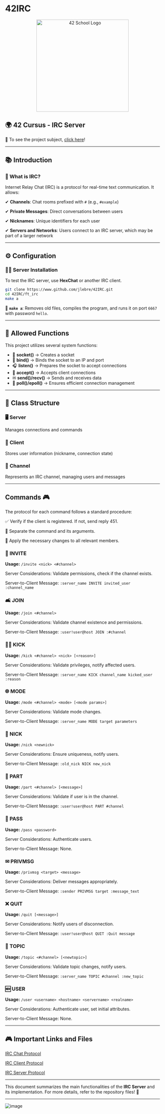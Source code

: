 # 42IRC

<p align="center">
  <img src="https://user-images.githubusercontent.com/94384240/170144677-24ff4d41-6e4a-491a-adfa-7dcf0eac630a.jpeg" alt="42 School Logo" width="300">
</p>

## 🌍 42 Cursus - IRC Server

📜 To see the project subject, [click here](https://github.com/jlebre/42IRC/blob/main/fr_irc.pdf)!

---

## 📚 Introduction

### 💬 What is IRC?
Internet Relay Chat (IRC) is a protocol for real-time text communication. It allows:

✔ **Channels**: Chat rooms prefixed with `#` (e.g., `#example`)

✔ **Private Messages**: Direct conversations between users

✔ **Nicknames**: Unique identifiers for each user

✔ **Servers and Networks**: Users connect to an IRC server, which may be part of a larger network

---

## ⚙️ Configuration

### 🧑‍🔧 Server Installation
To test the IRC server, use **HexChat** or another IRC client.

```sh
git clone https://www.github.com/jlebre/42IRC.git
cd 42IRC/ft_irc
make a
```
📌 **`make a`**: Removes old files, compiles the program, and runs it on port `6667` with password `hello`.

---

## 📌 Allowed Functions
This project utilizes several system functions:

- 🤧 **socket()** → Creates a socket
- 📍 **bind()** → Binds the socket to an IP and port
- 🎧 **listen()** → Prepares the socket to accept connections
- 🤝 **accept()** → Accepts client connections
- ✉ **send()/recv()** → Sends and receives data
- 🚦 **poll()/epoll()** → Ensures efficient connection management

---

## 📌 Class Structure

### 🖥️ **Server**
Manages connections and commands

### 👤 **Client**
Stores user information (nickname, connection state)

### 🔹 **Channel**
Represents an IRC channel, managing users and messages

---

## Commands 🎮

The protocol for each command follows a standard procedure:

✅ Verify if the client is registered. If not, send reply 451.

📌 Separate the command and its arguments.

🔄 Apply the necessary changes to all relevant members.

### 🎫 INVITE
**Usage:** `/invite <nick> <#channel>`

Server Considerations: Validate permissions, check if the channel exists.

Server-to-Client Message: `:server_name INVITE invited_user :channel_name`

### 🛋 JOIN
**Usage:** `/join <#channel>`

Server Considerations: Validate channel existence and permissions.

Server-to-Client Message: `:user!user@host JOIN :#channel`

### 🧑‍🛠️ KICK
**Usage:** `/kick <#channel> <nick> [<reason>]`

Server Considerations: Validate privileges, notify affected users.

Server-to-Client Message: `:server_name KICK channel_name kicked_user :reason`

### 🌐 MODE
**Usage:** `/mode <#channel> <mode> [<mode params>]`

Server Considerations: Validate mode changes.

Server-to-Client Message: `:server_name MODE target parameters`

### 🔄 NICK
**Usage:** `/nick <newnick>`

Server Considerations: Ensure uniqueness, notify users.

Server-to-Client Message: `:old_nick NICK new_nick`

### 👣 PART
**Usage:** `/part <#channel> [<message>]`

Server Considerations: Validate if user is in the channel.

Server-to-Client Message: `:user!user@host PART #channel`

### 🔑 PASS
**Usage:** `/pass <password>`

Server Considerations: Authenticate users.

Server-to-Client Message: None.

### ✉ PRIVMSG
**Usage:** `/privmsg <target> <message>`

Server Considerations: Deliver messages appropriately.

Server-to-Client Message: `:sender PRIVMSG target :message_text`

### ❌ QUIT
**Usage:** `/quit [<message>]`

Server Considerations: Notify users of disconnection.

Server-to-Client Message: `:user!user@host QUIT :Quit message`

### 📝 TOPIC
**Usage:** `/topic <#channel> [<newtopic>]`

Server Considerations: Validate topic changes, notify users.

Server-to-Client Message: `:server_name TOPIC #channel :new_topic`

### 🆕 USER
**Usage:** `/user <username> <hostname> <servername> <realname>`

Server Considerations: Authenticate user, set initial attributes.

Server-to-Client Message: None.

---

## 🎮 Important Links and Files

[IRC Chat Protocol](https://datatracker.ietf.org/doc/html/rfc1459)

[IRC Client Protocol](https://datatracker.ietf.org/doc/html/rfc2812)

[IRC Server Protocol](https://datatracker.ietf.org/doc/html/rfc2813)

---

This document summarizes the main functionalities of the **IRC Server** and its implementation. For more details, refer to the repository files! 🚀

---

![image](https://github.com/user-attachments/assets/47c8da6b-23b0-42f2-8570-3f46049e627f)


